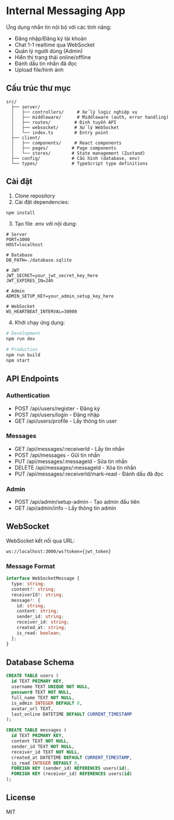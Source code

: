 # Internal Messaging App

Ứng dụng nhắn tin nội bộ với các tính năng:

- Đăng nhập/Đăng ký tài khoản
- Chat 1-1 realtime qua WebSocket
- Quản lý người dùng (Admin)
- Hiển thị trạng thái online/offline
- Đánh dấu tin nhắn đã đọc
- Upload file/hình ảnh

## Cấu trúc thư mục

```
src/
  ├── server/
  │   ├── controllers/     # Xử lý logic nghiệp vụ
  │   ├── middleware/      # Middleware (auth, error handling)
  │   ├── routes/         # Định tuyến API
  │   ├── websocket/      # Xử lý WebSocket
  │   └── index.ts        # Entry point
  ├── client/
  │   ├── components/     # React components
  │   ├── pages/         # Page components
  │   └── stores/        # State management (Zustand)
  ├── config/            # Cấu hình (database, env)
  └── types/             # TypeScript type definitions
```

## Cài đặt

1. Clone repository
2. Cài đặt dependencies:

```bash
npm install
```

3. Tạo file .env với nội dung:

```properties
# Server
PORT=3000
HOST=localhost

# Database
DB_PATH=./database.sqlite

# JWT
JWT_SECRET=your_jwt_secret_key_here
JWT_EXPIRES_IN=24h

# Admin
ADMIN_SETUP_KEY=your_admin_setup_key_here

# WebSocket
WS_HEARTBEAT_INTERVAL=30000
```

4. Khởi chạy ứng dụng:

```bash
# Development
npm run dev

# Production
npm run build
npm start
```

## API Endpoints

### Authentication
- POST /api/users/register - Đăng ký
- POST /api/users/login - Đăng nhập
- GET /api/users/profile - Lấy thông tin user

### Messages
- GET /api/messages/:receiverId - Lấy tin nhắn
- POST /api/messages - Gửi tin nhắn
- PUT /api/messages/:messageId - Sửa tin nhắn
- DELETE /api/messages/:messageId - Xóa tin nhắn
- PUT /api/messages/:receiverId/mark-read - Đánh dấu đã đọc

### Admin
- POST /api/admin/setup-admin - Tạo admin đầu tiên
- GET /api/admin/info - Lấy thông tin admin

## WebSocket

WebSocket kết nối qua URL:
```
ws://localhost:3000/ws?token={jwt_token}
```

### Message Format

```typescript
interface WebSocketMessage {
  type: string;
  content?: string;
  receiverId?: string;
  message?: {
    id: string;
    content: string;
    sender_id: string;
    receiver_id: string;
    created_at: string;
    is_read: boolean;
  };
}
```

## Database Schema

```sql
CREATE TABLE users (
  id TEXT PRIMARY KEY,
  username TEXT UNIQUE NOT NULL,
  password TEXT NOT NULL,
  full_name TEXT NOT NULL,
  is_admin INTEGER DEFAULT 0,
  avatar_url TEXT,
  last_online DATETIME DEFAULT CURRENT_TIMESTAMP
);

CREATE TABLE messages (
  id TEXT PRIMARY KEY,
  content TEXT NOT NULL,
  sender_id TEXT NOT NULL,
  receiver_id TEXT NOT NULL,
  created_at DATETIME DEFAULT CURRENT_TIMESTAMP,
  is_read INTEGER DEFAULT 0,
  FOREIGN KEY (sender_id) REFERENCES users(id),
  FOREIGN KEY (receiver_id) REFERENCES users(id)
);
```

## License

MIT
